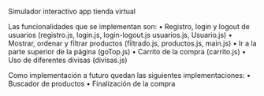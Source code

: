 Simulador interactivo app tienda virtual

Las funcionalidades que se implementan son:
• Registro, login y logout de usuarios (registro.js, login.js, login-logout.js usuarios.js, Usuario.js)
• Mostrar, ordenar y filtrar productos (filtrado.js, productos.js, main.js)
• Ir a la parte superior de la página (goTop.js)
• Carrito de la compra (carrito.js)
• Uso de diferentes divisas (divisas.js)

Como implementación a futuro quedan las siguientes implementaciones:
• Buscador de productos
• Finalización de la compra
